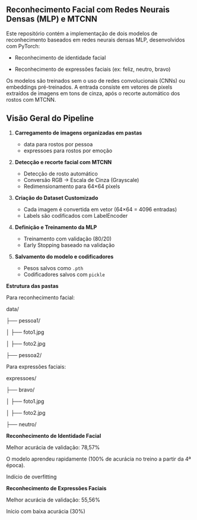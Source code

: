 ## Reconhecimento Facial com Redes Neurais Densas (MLP) e MTCNN

Este repositório contém a implementação de dois modelos de reconhecimento baseados em redes neurais densas MLP, desenvolvidos com PyTorch:

- Reconhecimento de identidade facial

- Reconhecimento de expressões faciais (ex: feliz, neutro, bravo)

Os modelos são treinados sem o uso de redes convolucionais (CNNs) ou embeddings pré-treinados. A entrada consiste em vetores de pixels extraídos de imagens em tons de cinza, após o recorte automático dos rostos com MTCNN.

##  Visão Geral do Pipeline

1. **Carregamento de imagens organizadas em pastas**
   - data para rostos por pessoa
   - expressoes para rostos por emoção

2. **Detecção e recorte facial com MTCNN**
   - Detecção de rosto automático
   - Conversão RGB → Escala de Cinza (Grayscale)
   - Redimensionamento para 64×64 pixels

3. **Criação do Dataset Customizado**
   - Cada imagem é convertida em vetor (64×64 = 4096 entradas)
   - Labels são codificados com LabelEncoder

4. **Definição e Treinamento da MLP**
   - Treinamento com validação (80/20)
   - Early Stopping baseado na validação

5. **Salvamento do modelo e codificadores**
   - Pesos salvos como `.pth`
   - Codificadores salvos com `pickle`

**Estrutura das pastas**


Para reconhecimento facial:


data/

├── pessoa1/

│   ├── foto1.jpg

│   ├── foto2.jpg

├── pessoa2/

Para expressões faciais:


expressoes/

├── bravo/

│   ├── foto1.jpg

│   ├── foto2.jpg

├── neutro/


**Reconhecimento de Identidade Facial**

Melhor acurácia de validação: 78,57%

O modelo aprendeu rapidamente (100% de acurácia no treino a partir da 4ª época).

Indício de overfitting


**Reconhecimento de Expressões Faciais**

Melhor acurácia de validação: 55,56% 

Início com baixa acurácia (30%)
